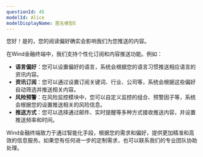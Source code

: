 ```yaml
---
questionId: 45
modelId: Alice
modelDisplayName: 匿名模型E
---
```

您好！是的，您的阅读偏好确实会影响我们为您推送的内容。

在Wind金融终端中，我们支持个性化订阅和内容推送功能。例如：

- **语言偏好**：您可以设置偏好的语言，系统会根据您的语言习惯推送相应语言的资讯内容。
- **资讯订阅**：您可以通过设置订阅关键词、行业、公司等，系统会根据这些偏好自动筛选并推送相关内容。
- **风险预警**：在风险监控模块中，您可以自定义监控的组合、预警因子等，系统会根据您的设置推送相关的风险信息。
- **推送方式**：您可以选择通过邮件、实时提醒等多种方式接收推送内容，并设置推送频率和时间。

Wind金融终端致力于通过智能化手段，根据您的需求和偏好，提供更加精准和高效的信息服务。如果您有任何进一步的定制需求，也可以联系我们的专业团队协助处理。
